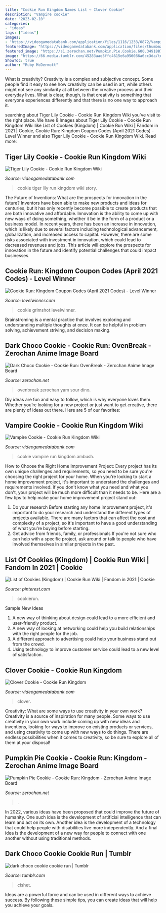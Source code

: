 ```yaml
---
title: "Cookie Run Kingdom Names List ~ Clover Cookie"
description: "Vampire cookie"
date: "2023-02-10"
categories:
- "ideas"
tags: ["ideas"]
images:
- "https://videogamedatabank.com/application/files/1116/1233/0872/Vampire_Cookie.jpg"
featuredImage: "https://videogamedatabank.com/application/files/thumbnails/small/9716/1239/2370/Tiger_Lily_Cookie.jpg"
featured_image: "https://s1.zerochan.net/Pumpkin.Pie.Cookie.600.3491887.jpg"
image: "https://66.media.tumblr.com/45283aae5ffc4615e6a956086a6cc3da/tumblr_pn1wrsDSW11u6qevu_1280.jpg"
ShowToc: true
author: "Ruby McDermott"
---
```



What is creativity?
Creativity is a complex and subjective concept. Some people find it easy to see how creativity can be used in art, while others might not see any similarity at all between the creative process and their everyday lives. What is clear, though, is that creativity is something that everyone experiences differently and that there is no one way to approach it.

	

		
searching about Tiger Lily Cookie - Cookie Run Kingdom Wiki you've visit to the right place. We have 8 Images about Tiger Lily Cookie - Cookie Run Kingdom Wiki like List of Cookies (Kingdom) | Cookie Run Wiki | Fandom in 2021 | Cookie, Cookie Run: Kingdom Coupon Codes (April 2021 Codes) - Level Winner and also Tiger Lily Cookie - Cookie Run Kingdom Wiki. Read more:
		
    
## Tiger Lily Cookie - Cookie Run Kingdom Wiki

<img loading=lazy src="https://videogamedatabank.com/application/files/thumbnails/small/9716/1239/2370/Tiger_Lily_Cookie.jpg" onerror="this.onerror=null;this.src='https://tse2.mm.bing.net/th?id=OIP.oDnBgFlmh6fw-Hi-_QbmhgHaEK&amp;pid=15.1';" alt="Tiger Lily Cookie - Cookie Run Kingdom Wiki">

_Source: videogamedatabank.com_

>cookie tiger lily run kingdom wiki story. 

	

The Future of Inventions: What are the prospects for innovation in the future?
Inventors have been able to make new products and ideas for centuries, but it has only recently become possible to create products that are both innovative and affordable. Innovation is the ability to come up with new ways of doing something, whether it be in the form of a product or a business model. In recent years, there has been an increase in innovation, which is likely due to several factors including technological advancement, globalization, and increased access to capital. However, there are some risks associated with investment in innovation, which could lead to decreased revenues and jobs. This article will explore the prospects for innovation in the future and identify potential challenges that could impact businesses.

    
## Cookie Run: Kingdom Coupon Codes (April 2021 Codes) - Level Winner

<img loading=lazy src="https://www.levelwinner.com/wp-content/uploads/2021/03/cookie-run-kingdom-dragon-hill-800x450-1-768x432.jpg" onerror="this.onerror=null;this.src='https://tse2.mm.bing.net/th?id=OIP.NVLOslO1IIucFptaLGI_DQHaEK&amp;pid=15.1';" alt="Cookie Run: Kingdom Coupon Codes (April 2021 Codes) - Level Winner">

_Source: levelwinner.com_

>cookie grimshot levelwinner. 

	

Brainstroming is a mental practice that involves exploring and understanding multiple thoughts at once. It can be helpful in problem solving, achievement striving, and decision making.

    
## Dark Choco Cookie - Cookie Run: OvenBreak - Zerochan Anime Image Board

<img loading=lazy src="https://static.zerochan.net/Cookie.Run.full.3322762.jpg" onerror="this.onerror=null;this.src='https://tse2.mm.bing.net/th?id=OIP.WESLpbYPwhVPcNYgl5Qu5wHaKU&amp;pid=15.1';" alt="Dark Choco Cookie - Cookie Run: OvenBreak - Zerochan Anime Image Board">

_Source: zerochan.net_

>ovenbreak zerochan yam sour dino. 

	

Diy ideas are fun and easy to follow, which is why everyone loves them. Whether you’re looking for a new project or just want to get creative, there are plenty of ideas out there. Here are 5 of our favorites: 

    
## Vampire Cookie - Cookie Run Kingdom Wiki

<img loading=lazy src="https://videogamedatabank.com/application/files/1116/1233/0872/Vampire_Cookie.jpg" onerror="this.onerror=null;this.src='https://tse1.mm.bing.net/th?id=OIP.qCWTKLVJ2lfKdMhnZs2PPQAAAA&amp;pid=15.1';" alt="Vampire Cookie - Cookie Run Kingdom Wiki">

_Source: videogamedatabank.com_

>cookie vampire run kingdom ambush. 

	

How to Choose the Right Home Improvement Project: Every project has its own unique challenges and requirements, so you need to be sure you're choosing the right project for your home.
When you're looking to start a home improvement project, it's important to understand the challenges and requirements involved. If you don't know what you need and what you don't, your project will be much more difficult than it needs to be. Here are a few tips to help make your home improvement project stand out:
1. Do your research
Before starting any home improvement project, it's important to do your research and understand the different types of projects available. There are many factors that can affect the cost and complexity of a project, so it's important to have a good understanding of what you're buying before starting.
2. Get advice from friends, family, or professionals
If you're not sure who can help with a specific project, ask around or talk to people who have involved themselves in similar projects in the past.

    
## List Of Cookies (Kingdom) | Cookie Run Wiki | Fandom In 2021 | Cookie

<img loading=lazy src="https://i.pinimg.com/736x/c7/69/ad/c769ad27cecc318a7b9a642644939d86.jpg" onerror="this.onerror=null;this.src='https://tse1.mm.bing.net/th?id=OIP.DbSAvirI8yUfQMMyUolvRQAAAA&amp;pid=15.1';" alt="List of Cookies (Kingdom) | Cookie Run Wiki | Fandom in 2021 | Cookie">

_Source: pinterest.com_

>cookierun. 

	

Sample New Ideas
1. A new way of thinking about design could lead to a more efficient and user-friendly product.
2. A new way of looking at networking could help you build relationships with the right people for the job.
3. A different approach to advertising could help your business stand out from the crowd.
4. Using technology to improve customer service could lead to a new level of satisfaction.

    
## Clover Cookie - Cookie Run Kingdom

<img loading=lazy src="https://videogamedatabank.com/application/files/thumbnails/small/6116/1239/5827/Clover_Cookie.jpg" onerror="this.onerror=null;this.src='https://tse2.mm.bing.net/th?id=OIP.MHUxNUIi8yCu9CXlbVYkJgHaEK&amp;pid=15.1';" alt="Clover Cookie - Cookie Run Kingdom">

_Source: videogamedatabank.com_

>clover. 

	

Creativity: What are some ways to use creativity in your own work?
Creativity is a source of inspiration for many people. Some ways to use creativity in your own work include coming up with new ideas and inventions, looking for ways to improve on existing products or services, and using creativity to come up with new ways to do things. There are endless possibilities when it comes to creativity, so be sure to explore all of them at your disposal!

    
## Pumpkin Pie Cookie - Cookie Run: Kingdom - Zerochan Anime Image Board

<img loading=lazy src="https://s1.zerochan.net/Pumpkin.Pie.Cookie.600.3491887.jpg" onerror="this.onerror=null;this.src='https://tse1.mm.bing.net/th?id=OIP.mSOYUtdkGI5Dl-NOOclUXgHaLT&amp;pid=15.1';" alt="Pumpkin Pie Cookie - Cookie Run: Kingdom - Zerochan Anime Image Board">

_Source: zerochan.net_

>. 

	

In 2022, various ideas have been proposed that could improve the future of humanity. One such idea is the development of artificial intelligence that can learn and act on its own. Another idea is the development of a technology that could help people with disabilities live more independently. And a final idea is the development of a new way for people to connect with one another without using traditional methods.

    
## Dark Choco Cookie Cookie Run | Tumblr

<img loading=lazy src="https://66.media.tumblr.com/45283aae5ffc4615e6a956086a6cc3da/tumblr_pn1wrsDSW11u6qevu_1280.jpg" onerror="this.onerror=null;this.src='https://tse2.mm.bing.net/th?id=OIP.VUKL-esV8jJUT-Cf0tlO8gHaFK&amp;pid=15.1';" alt="dark choco cookie cookie run | Tumblr">

_Source: tumblr.com_

>cishet. 

	

Ideas are a powerful force and can be used in different ways to achieve success. By following these simple tips, you can create ideas that will help you achieve your goals.

